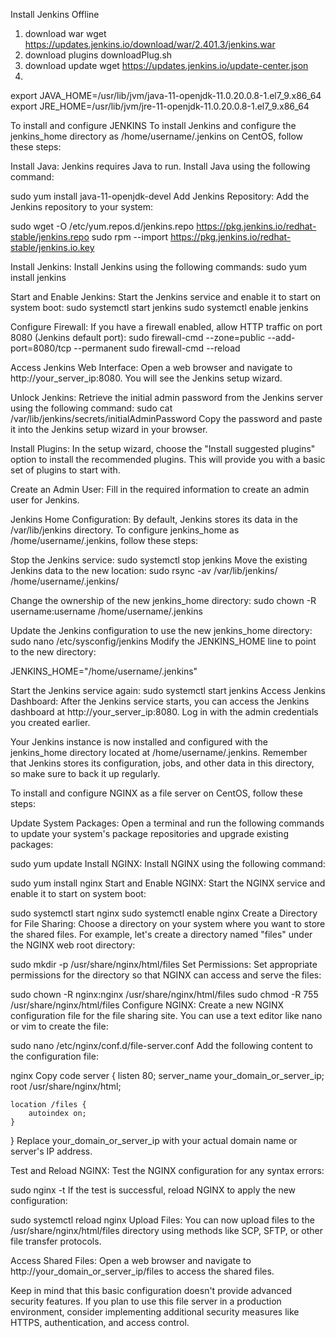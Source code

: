 Install Jenkins Offline
1) download war
wget https://updates.jenkins.io/download/war/2.401.3/jenkins.war
2) download plugins
   downloadPlug.sh
3) download update
  wget https://updates.jenkins.io/update-center.json
4)
export JAVA_HOME=/usr/lib/jvm/java-11-openjdk-11.0.20.0.8-1.el7_9.x86_64
export JRE_HOME=/usr/lib/jvm/jre-11-openjdk-11.0.20.0.8-1.el7_9.x86_64

To install and configure JENKINS
To install Jenkins and configure the jenkins_home directory as /home/username/.jenkins on CentOS, follow these steps:

Install Java:
Jenkins requires Java to run. Install Java using the following command:

sudo yum install java-11-openjdk-devel
Add Jenkins Repository:
Add the Jenkins repository to your system:

sudo wget -O /etc/yum.repos.d/jenkins.repo https://pkg.jenkins.io/redhat-stable/jenkins.repo
sudo rpm --import https://pkg.jenkins.io/redhat-stable/jenkins.io.key

Install Jenkins:
Install Jenkins using the following commands:
sudo yum install jenkins

Start and Enable Jenkins:
Start the Jenkins service and enable it to start on system boot:
sudo systemctl start jenkins
sudo systemctl enable jenkins

Configure Firewall:
If you have a firewall enabled, allow HTTP traffic on port 8080 (Jenkins default port):
sudo firewall-cmd --zone=public --add-port=8080/tcp --permanent
sudo firewall-cmd --reload

Access Jenkins Web Interface:
Open a web browser and navigate to http://your_server_ip:8080. You will see the Jenkins setup wizard.

Unlock Jenkins:
Retrieve the initial admin password from the Jenkins server using the following command:
sudo cat /var/lib/jenkins/secrets/initialAdminPassword
Copy the password and paste it into the Jenkins setup wizard in your browser.

Install Plugins:
In the setup wizard, choose the "Install suggested plugins" option to install the recommended plugins. This will provide you with a basic set of plugins to start with.

Create an Admin User:
Fill in the required information to create an admin user for Jenkins.

Jenkins Home Configuration:
By default, Jenkins stores its data in the /var/lib/jenkins directory. To configure jenkins_home as /home/username/.jenkins, follow these steps:

Stop the Jenkins service:
sudo systemctl stop jenkins
Move the existing Jenkins data to the new location:
sudo rsync -av /var/lib/jenkins/ /home/username/.jenkins/

Change the ownership of the new jenkins_home directory:
sudo chown -R username:username /home/username/.jenkins

Update the Jenkins configuration to use the new jenkins_home directory:
sudo nano /etc/sysconfig/jenkins
Modify the JENKINS_HOME line to point to the new directory:

JENKINS_HOME="/home/username/.jenkins"

Start the Jenkins service again:
sudo systemctl start jenkins
Access Jenkins Dashboard:
After the Jenkins service starts, you can access the Jenkins dashboard at http://your_server_ip:8080. Log in with the admin credentials you created earlier.

Your Jenkins instance is now installed and configured with the jenkins_home directory located at /home/username/.jenkins. Remember that Jenkins stores its configuration, jobs, and other data in this directory, so make sure to back it up regularly.


To install and configure NGINX as a file server on CentOS, follow these steps:

Update System Packages:
Open a terminal and run the following commands to update your system's package repositories and upgrade existing packages:

sudo yum update
Install NGINX:
Install NGINX using the following command:

sudo yum install nginx
Start and Enable NGINX:
Start the NGINX service and enable it to start on system boot:

sudo systemctl start nginx
sudo systemctl enable nginx
Create a Directory for File Sharing:
Choose a directory on your system where you want to store the shared files. For example, let's create a directory named "files" under the NGINX web root directory:

sudo mkdir -p /usr/share/nginx/html/files
Set Permissions:
Set appropriate permissions for the directory so that NGINX can access and serve the files:

sudo chown -R nginx:nginx /usr/share/nginx/html/files
sudo chmod -R 755 /usr/share/nginx/html/files
Configure NGINX:
Create a new NGINX configuration file for the file sharing site. You can use a text editor like nano or vim to create the file:


sudo nano /etc/nginx/conf.d/file-server.conf
Add the following content to the configuration file:

nginx
Copy code
server {
    listen 80;
    server_name your_domain_or_server_ip;
    root /usr/share/nginx/html;

    location /files {
        autoindex on;
    }
}
Replace your_domain_or_server_ip with your actual domain name or server's IP address.

Test and Reload NGINX:
Test the NGINX configuration for any syntax errors:

sudo nginx -t
If the test is successful, reload NGINX to apply the new configuration:

sudo systemctl reload nginx
Upload Files:
You can now upload files to the /usr/share/nginx/html/files directory using methods like SCP, SFTP, or other file transfer protocols.

Access Shared Files:
Open a web browser and navigate to http://your_domain_or_server_ip/files to access the shared files.

Keep in mind that this basic configuration doesn't provide advanced security features. If you plan to use this file server in a production environment, consider implementing additional security measures like HTTPS, authentication, and access control.
